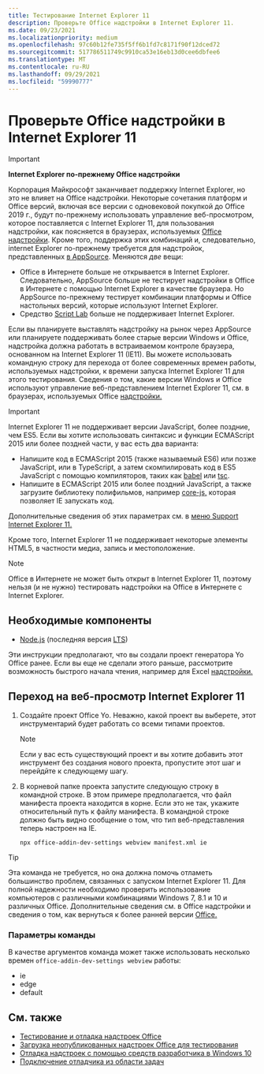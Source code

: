 ```yaml
---
title: Тестирование Internet Explorer 11
description: Проверьте Office надстройки в Internet Explorer 11.
ms.date: 09/23/2021
ms.localizationpriority: medium
ms.openlocfilehash: 97c60b12fe735f5ff6b1fd7c8171f90f12dced72
ms.sourcegitcommit: 517786511749c9910ca53e16eb13d0cee6dbfee6
ms.translationtype: MT
ms.contentlocale: ru-RU
ms.lasthandoff: 09/29/2021
ms.locfileid: "59990777"
---
```

# <a name="test-your-office-add-in-on-internet-explorer-11"></a>Проверьте Office надстройки в Internet Explorer 11

> [!IMPORTANT]
> **Internet Explorer по-прежнему Office надстройки**
>
> Корпорация Майкрософт заканчивает поддержку Internet Explorer, но это не влияет на Office надстройки. Некоторые сочетания платформ и Office версий, включая все версии с одновековой покупкой до Office 2019 г., будут по-прежнему использовать управление веб-просмотром, которое поставляется с Internet Explorer 11, для пользования надстройки, как поясняется в браузерах, используемых [Office надстройки](../concepts/browsers-used-by-office-web-add-ins.md). Кроме того, поддержка этих комбинаций и, следовательно, internet Explorer по-прежнему требуется для надстройок, представленных [в AppSource](/office/dev/store/submit-to-appsource-via-partner-center). Меняются *две* вещи:
>
> - Office в Интернете больше не открывается в Internet Explorer. Следовательно, AppSource больше не тестирует надстройки в Office в Интернете с помощью Internet Explorer в качестве браузера. Но AppSource по-прежнему тестирует комбинации  платформы и Office настольных версий, которые используют Internet Explorer.
> - Средство [Script Lab](../overview/explore-with-script-lab.md) больше не поддерживает Internet Explorer.

Если вы планируете выставлять надстройку на рынок через AppSource или планируете поддерживать более старые версии Windows и Office, надстройка должна работать в встраиваемом контроле браузера, основанном на Internet Explorer 11 (IE11). Вы можете использовать командную строку для перехода от более современных времен работы, используемых надстройки, к времени запуска Internet Explorer 11 для этого тестирования. Сведения о том, какие версии Windows и Office используют управление веб-представлением Internet Explorer 11, см. в браузерах, используемых Office [надстройки.](../concepts/browsers-used-by-office-web-add-ins.md)

> [!IMPORTANT]
> Internet Explorer 11 не поддерживает версии JavaScript, более поздние, чем ES5. Если вы хотите использовать синтаксис и функции ECMAScript 2015 или более поздней части, у вас есть два варианта:
>
> - Напишите код в ECMAScript 2015 (также называемый ES6) или позже JavaScript, или в TypeScript, а затем скомпилировать код в ES5 JavaScript с помощью компиляторов, таких как [babel](https://babeljs.io/) или [tsc](https://www.typescriptlang.org/index.html).
> - Напишите в ECMAScript 2015 или более [](https://en.wikipedia.org/wiki/Polyfill_(programming)) поздний JavaScript, а также загрузите библиотеку полифильмов, например [core-js,](https://github.com/zloirock/core-js) которая позволяет IE запускать код.
>
> Дополнительные сведения об этих параметрах см. в [меню Support Internet Explorer 11.](../develop/support-ie-11.md)
>
> Кроме того, Internet Explorer 11 не поддерживает некоторые элементы HTML5, в частности медиа, запись и местоположение.

> [!NOTE]
> Office в Интернете не может быть открыт в Internet Explorer 11, поэтому нельзя (и не нужно) тестировать надстройки на Office в Интернете с Internet Explorer.

## <a name="prerequisites"></a>Необходимые компоненты

- [Node.js](https://nodejs.org/) (последняя версия [LTS](https://nodejs.org/about/releases))

Эти инструкции предполагают, что вы создали проект генератора Yo Office ранее. Если вы еще не сделали этого раньше, рассмотрите возможность быстрого начала чтения, например для Excel [надстройки.](../quickstarts/excel-quickstart-jquery.md)

## <a name="switching-to-the-internet-explorer-11-webview"></a>Переход на веб-просмотр Internet Explorer 11

1. Создайте проект Office Yo. Неважно, какой проект вы выберете, этот инструментарий будет работать со всеми типами проектов.

    > [!NOTE]
    > Если у вас есть существующий проект и вы хотите добавить этот инструмент без создания нового проекта, пропустите этот шаг и перейдйте к следующему шагу. 

1. В корневой папке проекта запустите следующую строку в командной строке. В этом примере предполагается, что файл манифеста проекта находится в корне. Если это не так, укажите относительный путь к файлу манифеста. В командной строке должно быть видно сообщение о том, что тип веб-представления теперь настроен на IE.

    ```command&nbsp;line
    npx office-addin-dev-settings webview manifest.xml ie
    ```

> [!TIP]
> Эта команда не требуется, но она должна помочь отламеть большинство проблем, связанных с запуском Internet Explorer 11. Для полной надежности необходимо проверить использование компьютеров с различными комбинациями Windows 7, 8.1 и 10 и различных Office. Дополнительные сведения [](../concepts/browsers-used-by-office-web-add-ins.md) см. в Office надстройки и сведения о том, как вернуться к более ранней версии [Office.](https://support.microsoft.com/topic/2bd5c457-a917-d57e-35a1-f709e3dda841)

### <a name="command-options"></a>Параметры команды

В качестве аргументов команда может также использовать несколько времен `office-addin-dev-settings webview` работы:

- ie
- edge
- default

## <a name="see-also"></a>См. также

* [Тестирование и отладка надстроек Office](test-debug-office-add-ins.md)
* [Загрузка неопубликованных надстроек Office для тестирования](create-a-network-shared-folder-catalog-for-task-pane-and-content-add-ins.md)
* [Отладка надстроек с помощью средств разработчика в Windows 10](debug-add-ins-using-f12-developer-tools-on-windows-10.md)
* [Подключение отладчика из области задач](attach-debugger-from-task-pane.md)
